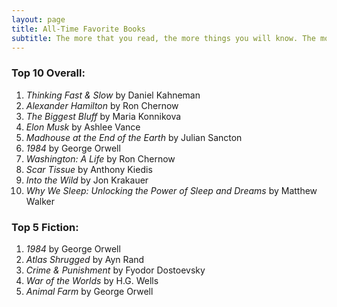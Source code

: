 ```yaml
---
layout: page
title: All-Time Favorite Books
subtitle: The more that you read, the more things you will know. The more that you learn, the more places you’ll go. - Dr. Suess
---
```


### Top 10 Overall:
1. *Thinking Fast & Slow* by Daniel Kahneman
2. *Alexander Hamilton* by Ron Chernow
3. *The Biggest Bluff* by Maria Konnikova
4. *Elon Musk* by Ashlee Vance
5. *Madhouse at the End of the Earth* by Julian Sancton
6. *1984* by George Orwell
7. *Washington: A Life* by Ron Chernow
8. *Scar Tissue* by Anthony Kiedis
9. *Into the Wild* by Jon Krakauer
10. *Why We Sleep: Unlocking the Power of Sleep and Dreams* by Matthew Walker

### Top 5 Fiction:
1. *1984* by George Orwell
2. *Atlas Shrugged* by Ayn Rand
3. *Crime & Punishment* by Fyodor Dostoevsky
4. *War of the Worlds* by H.G. Wells
5. *Animal Farm* by George Orwell
